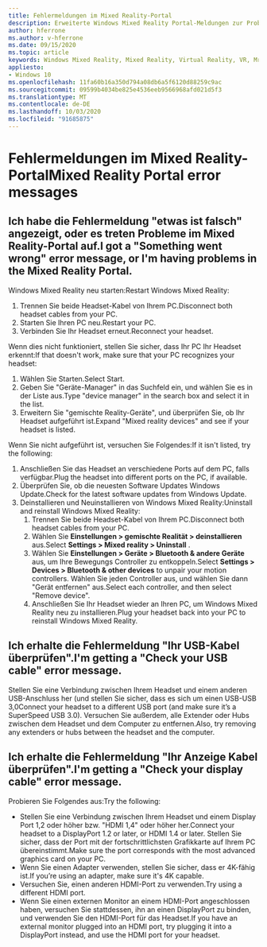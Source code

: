 ```yaml
---
title: Fehlermeldungen im Mixed Reality-Portal
description: Erweiterte Windows Mixed Reality Portal-Meldungen zur Problembehandlung, die über die standardmäßige Kundensupport Dokumentation hinausgehen.
author: hferrone
ms.author: v-hferrone
ms.date: 09/15/2020
ms.topic: article
keywords: Windows Mixed Reality, Mixed Reality, Virtual Reality, VR, Mr, Problembehandlung, Fehler, Hilfe, Support, Mixed Reality-Portal
appliesto:
- Windows 10
ms.openlocfilehash: 11fa60b16a350d794a08db6a5f6120d88259c9ac
ms.sourcegitcommit: 09599b4034be825e4536eeb9566968afd021d5f3
ms.translationtype: MT
ms.contentlocale: de-DE
ms.lasthandoff: 10/03/2020
ms.locfileid: "91685875"
---
```

# <a name="mixed-reality-portal-error-messages"></a><span data-ttu-id="2443d-104">Fehlermeldungen im Mixed Reality-Portal</span><span class="sxs-lookup"><span data-stu-id="2443d-104">Mixed Reality Portal error messages</span></span>

## <a name="i-got-a-something-went-wrong-error-message-or-im-having-problems-in-the-mixed-reality-portal"></a><span data-ttu-id="2443d-105">Ich habe die Fehlermeldung "etwas ist falsch" angezeigt, oder es treten Probleme im Mixed Reality-Portal auf.</span><span class="sxs-lookup"><span data-stu-id="2443d-105">I got a "Something went wrong" error message, or I'm having problems in the Mixed Reality Portal.</span></span>

<span data-ttu-id="2443d-106">Windows Mixed Reality neu starten:</span><span class="sxs-lookup"><span data-stu-id="2443d-106">Restart Windows Mixed Reality:</span></span>
1. <span data-ttu-id="2443d-107">Trennen Sie beide Headset-Kabel von Ihrem PC.</span><span class="sxs-lookup"><span data-stu-id="2443d-107">Disconnect both headset cables from your PC.</span></span>
2. <span data-ttu-id="2443d-108">Starten Sie Ihren PC neu.</span><span class="sxs-lookup"><span data-stu-id="2443d-108">Restart your PC.</span></span>
3. <span data-ttu-id="2443d-109">Verbinden Sie Ihr Headset erneut.</span><span class="sxs-lookup"><span data-stu-id="2443d-109">Reconnect your headset.</span></span>

<span data-ttu-id="2443d-110">Wenn dies nicht funktioniert, stellen Sie sicher, dass Ihr PC Ihr Headset erkennt:</span><span class="sxs-lookup"><span data-stu-id="2443d-110">If that doesn't work, make sure that your PC recognizes your headset:</span></span>
1. <span data-ttu-id="2443d-111">Wählen Sie Starten.</span><span class="sxs-lookup"><span data-stu-id="2443d-111">Select Start.</span></span>
2. <span data-ttu-id="2443d-112">Geben Sie "Geräte-Manager" in das Suchfeld ein, und wählen Sie es in der Liste aus.</span><span class="sxs-lookup"><span data-stu-id="2443d-112">Type "device manager" in the search box and select it in the list.</span></span> 
3. <span data-ttu-id="2443d-113">Erweitern Sie "gemischte Reality-Geräte", und überprüfen Sie, ob Ihr Headset aufgeführt ist.</span><span class="sxs-lookup"><span data-stu-id="2443d-113">Expand "Mixed reality devices" and see if your headset is listed.</span></span> 

<span data-ttu-id="2443d-114">Wenn Sie nicht aufgeführt ist, versuchen Sie Folgendes:</span><span class="sxs-lookup"><span data-stu-id="2443d-114">If it isn't listed, try the following:</span></span>
1. <span data-ttu-id="2443d-115">Anschließen Sie das Headset an verschiedene Ports auf dem PC, falls verfügbar.</span><span class="sxs-lookup"><span data-stu-id="2443d-115">Plug the headset into different ports on the PC, if available.</span></span>
2. <span data-ttu-id="2443d-116">Überprüfen Sie, ob die neuesten Software Updates Windows Update.</span><span class="sxs-lookup"><span data-stu-id="2443d-116">Check for the latest software updates from Windows Update.</span></span>
3. <span data-ttu-id="2443d-117">Deinstallieren und Neuinstallieren von Windows Mixed Reality:</span><span class="sxs-lookup"><span data-stu-id="2443d-117">Uninstall and reinstall Windows Mixed Reality:</span></span>
    1. <span data-ttu-id="2443d-118">Trennen Sie beide Headset-Kabel von Ihrem PC.</span><span class="sxs-lookup"><span data-stu-id="2443d-118">Disconnect both headset cables from your PC.</span></span>
    2. <span data-ttu-id="2443d-119">Wählen Sie **Einstellungen > gemischte Realität > deinstallieren** aus.</span><span class="sxs-lookup"><span data-stu-id="2443d-119">Select **Settings  > Mixed reality > Uninstall** .</span></span>
    3. <span data-ttu-id="2443d-120">Wählen Sie **Einstellungen > Geräte > Bluetooth & andere Geräte** aus, um Ihre Bewegungs Controller zu entkoppeln.</span><span class="sxs-lookup"><span data-stu-id="2443d-120">Select **Settings  > Devices  > Bluetooth & other devices** to unpair your motion controllers.</span></span> <span data-ttu-id="2443d-121">Wählen Sie jeden Controller aus, und wählen Sie dann "Gerät entfernen" aus.</span><span class="sxs-lookup"><span data-stu-id="2443d-121">Select each controller, and then select "Remove device".</span></span>
    4. <span data-ttu-id="2443d-122">Anschließen Sie Ihr Headset wieder an Ihren PC, um Windows Mixed Reality neu zu installieren.</span><span class="sxs-lookup"><span data-stu-id="2443d-122">Plug your headset back into your PC to reinstall Windows Mixed Reality.</span></span>
    
## <a name="im-getting-a-check-your-usb-cable-error-message"></a><span data-ttu-id="2443d-123">Ich erhalte die Fehlermeldung "Ihr USB-Kabel überprüfen".</span><span class="sxs-lookup"><span data-stu-id="2443d-123">I'm getting a "Check your USB cable" error message.</span></span>

<span data-ttu-id="2443d-124">Stellen Sie eine Verbindung zwischen Ihrem Headset und einem anderen USB-Anschluss her (und stellen Sie sicher, dass es sich um einen USB-USB 3,0</span><span class="sxs-lookup"><span data-stu-id="2443d-124">Connect your headset to a different USB port (and make sure it’s a SuperSpeed USB 3.0).</span></span> <span data-ttu-id="2443d-125">Versuchen Sie außerdem, alle Extender oder Hubs zwischen dem Headset und dem Computer zu entfernen.</span><span class="sxs-lookup"><span data-stu-id="2443d-125">Also, try removing any extenders or hubs between the headset and the computer.</span></span>

## <a name="im-getting-a-check-your-display-cable-error-message"></a><span data-ttu-id="2443d-126">Ich erhalte die Fehlermeldung "Ihr Anzeige Kabel überprüfen".</span><span class="sxs-lookup"><span data-stu-id="2443d-126">I'm getting a "Check your display cable" error message.</span></span>

<span data-ttu-id="2443d-127">Probieren Sie Folgendes aus:</span><span class="sxs-lookup"><span data-stu-id="2443d-127">Try the following:</span></span>
* <span data-ttu-id="2443d-128">Stellen Sie eine Verbindung zwischen Ihrem Headset und einem Display Port 1,2 oder höher bzw. "HDMI 1,4" oder höher her.</span><span class="sxs-lookup"><span data-stu-id="2443d-128">Connect your headset to a DisplayPort 1.2 or later, or HDMI 1.4 or later.</span></span> <span data-ttu-id="2443d-129">Stellen Sie sicher, dass der Port mit der fortschrittlichsten Grafikkarte auf Ihrem PC übereinstimmt.</span><span class="sxs-lookup"><span data-stu-id="2443d-129">Make sure the port corresponds with the most advanced graphics card on your PC.</span></span>
* <span data-ttu-id="2443d-130">Wenn Sie einen Adapter verwenden, stellen Sie sicher, dass er 4K-fähig ist.</span><span class="sxs-lookup"><span data-stu-id="2443d-130">If you’re using an adapter, make sure it's 4K capable.</span></span>
* <span data-ttu-id="2443d-131">Versuchen Sie, einen anderen HDMI-Port zu verwenden.</span><span class="sxs-lookup"><span data-stu-id="2443d-131">Try using a different HDMI port.</span></span>
* <span data-ttu-id="2443d-132">Wenn Sie einen externen Monitor an einem HDMI-Port angeschlossen haben, versuchen Sie stattdessen, ihn an einen DisplayPort zu binden, und verwenden Sie den HDMI-Port für das Headset.</span><span class="sxs-lookup"><span data-stu-id="2443d-132">If you have an external monitor plugged into an HDMI port, try plugging it into a DisplayPort instead, and use the HDMI port for your headset.</span></span>
